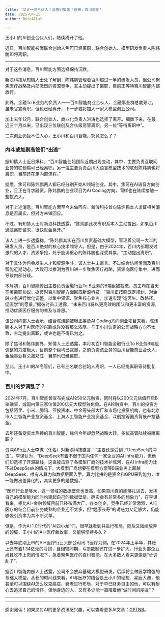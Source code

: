```yaml
---
title: '又走一位合伙人！高管们集体「逃离」百川智能'
date: 2025-04-15
author: ByteAILab

---
```


王小川的AI创业合伙人们，陆续离开了他。

近日，百川智能被曝联合创始人焦可已经离职，联合创始人、模型研发负责人陈炜鹏即将离职。

---
对于这些消息，百川智能方面选择保持沉默。

新浪科技从知情人士处了解到，陈炜鹏管理着百川超过一半的研发人员，但公司聚焦医疗战略及内部激烈的资源竞争，其主动提出了离职，目前正等待百川智能内部放行。

此外，金融To B业务的负责人——百川智能商业合伙人、金融事业群总裁邓江，虽未官宣离职，但也已经离开，下一步或将加入一家大模型创业公司。

加上去年12月，联合创始人、商业化负责人洪涛也选择了离开。细数下来，在最近三个月以来，已出现三位联创及合伙级高管离职，另一位“等待离职中”。

二次创业仍拢不住人心，王小川和百川智能，究竟怎么了？

### 内斗或加剧高管们“出逃”

据知情人士近日爆料，“百川智能创始团队近期出现变动，其中，主要负责互联网业务的联创焦可已经离职，另一位主要负责百川大语言模型技术的联创陈炜鹏也将离职，目前还在走内部流程。”

据悉，焦可和陈炜鹏两人都已经分别开始AI领域创业。其中，焦可在AI语音方向创业，且正在寻求融资。陈炜鹏的创业项目为AI Coding方向，同样也在陆续接触一些投资人。

对于上述消息，百川智能方面至今未做回应。新浪科技曾向陈炜鹏本人求证相关消息是否属实，但对方未做回应。

不过，有知情人士对新浪科技透露，“陈炜鹏此次离职系本人主动提出，如果百川通过离职请求，很快就会离开。”

该人士进一步透露称，“陈炜鹏其实在百川负责基础大模型，管理着公司一大半的研发人员，是百川绝对的核心技术领导人。但是，由于2024年，百川内部爆发过激烈的人才、资源争抢，处于旋涡重心的陈炜鹏也深受其累，“主动提出离职”。

对于具体为何会发生人才和资源争斗，该人士并未直言。不过结合坊间传闻及百川智能近期动态，大致可以推测为百川进一步聚焦医疗战略，资源向医疗集中，进而导致内部分歧。

本月初，百川智能传出主要负责金融行业To B业务的B端组被裁撤，员工均在当天签署离职协议。据彼时百川智能方面回应新浪科技，“百川正按照既定规划，对金融业务进行优化调整，以集中资源、聚焦核心业务，加速实现“造医生、改路径、促医学”的愿景。”据彼时员工透露，“未来百川将以更高效的团队和更丰富的资源，推动优质医疗服务的普及与普惠。”

该公司内部人士表示，结合陈炜鹏被曝正筹备AI Coding方向创业项目来看，陈炜鹏本人对于AI医疗的兴趣或许没有那么浓厚。与王小川认定的公司战略方向不太一致，主动提出离职，或许也是不得已为之。

除了焦可和陈炜鹏外，知情人士还透露，本月初百川智能金融行业To B业务B端组调整的力度极大，目前整个组均已裁撤，之前负责该业务的百川智能商业合伙人、金融事业群总裁邓江，目前也已经离职。

至此，王小川的AI高管们，已有三名联合创始人离职，一人已经提离职等待批复中。

### 百川的步调乱了？

2024年7月，百川智能曾宣布完成A轮50亿元融资，同时将以200亿元估值开启B轮融资，成国内第三家估值200亿元大模型独角兽。在A轮融资中，百川的投资方包括阿里、小米、腾讯、亚投资本、中金等头部大厂和市场化投资机构，也有北京市人工智能产业投资基金、上海人工智能产业投资基金、深创投等国资背景产投基金。

去年还备受资本热捧的百川智能，缘何今年却忽然战略大转，多位高管陆续被曝离职？

资深AI行业人士李谋（化名）对新浪科技直言：“主要还是受到了DeepSeek的冲击”。李谋认为，“DeepSeek有着不弱于国内任何一家企业的AI infra能力，但他们却选择了开源路线，这直接击穿了各模型厂商的技术护城河，在AI infra能力比不过DeepSeek的情况下，大模型厂商想要在模型方案等B端业务上超越DeepSeek，唯有从算力和数据层面入手，算力比拼的是资金和GPU采购能力，唯一能做出差异化的，其实更多的是数据。”

“医疗行业足够大，这一领域的数据壁垒也很高，如果百川真的能够扎进去，发挥自己的模型能力同时构建起自己的数据壁垒，确实会有非常多的想象力”，在李谋看来，相比AI+金融领域目前已经布满大厂、各类创企，竞争已经非常激烈，AI与医疗的结合目前业务成熟的企业还不太多，但“健康长寿”的诱惑力又足够大，仍能够吸引资本为其不断买单。

但是，作为AI 1.0时代的“AI四小龙”们，很早就看到并进行布局，随后又陆续放弃的领域，王小川的AI+医疗新故事，又能够坚持多久？

以去年底刚上市的AI+医疗行业头部公司讯飞医疗为例。在2024年上半年，其账上还有着1.34亿元的亏损，且相较同期，亏损数额还在进一步扩大。行业头部企业尚且吃不上肉的情况下，急着聚焦医疗的百川智能，在大多数人看来更像是“步调乱了”。

据百川智能内部人士透露，公司不会放弃基础大模型研发，后续将会做医学增强的基础大模型。从长的时间线来看，AI与医疗的结合是王小川的理想、星辰大海，他甚至可以围绕AI怎么攻克癌症、衰老进行布局，对于早已财务自由的他，可以有耐心去追求自己的情怀，但他身边的人，又有多少能一直陪着他“做时间的朋友”？

---
---
感谢阅读！如果您对AI的更多资讯感兴趣，可以查看更多AI文章：[GPTNB](https://gptnb.com)。